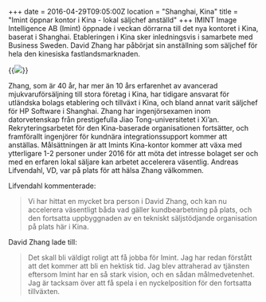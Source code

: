 +++
date = 2016-04-29T09:05:00Z
location = "Shanghai, Kina"
title = "Imint öppnar kontor i Kina - lokal säljchef anställd"
+++
IMINT Image Intelligence AB (Imint) öppnade i veckan dörrarna till det nya kontoret i Kina, baserat i Shanghai. Etableringen i Kina sker inledningsvis i samarbete med Business Sweden. David Zhang har påbörjat sin anställning som säljchef för hela den kinesiska fastlandsmarknaden.<!--more--> 

{{<img src="david-andreas.jpg" caption="David Zhang (tv), Säljchef för Imint Vidhance i Kina, och Andreas Lifvendahl (th), VD, på plats vid kontoret i Shanghai.">}}

Zhang, som är 40 år, har mer än 10 års erfarenhet av avancerad mjukvaruförsäljning till stora företag i Kina, har tidigare ansvarat för utländska bolags etablering och tillväxt i Kina, och bland annat varit säljchef för HP Software i Shanghai. Zhang har ingenjörsexamen inom datorvetenskap från prestigefulla Jiao Tong-universitetet i Xi’an. Rekryteringsarbetet för den Kina-baserade organisationen fortsätter, och framförallt ingenjörer för kundnära integrationssupport kommer att anställas. Målsättningen är att Imints Kina-kontor kommer att växa med ytterligare 1-2 personer under 2016 för att möta det intresse bolaget ser och med en erfaren lokal säljare kan arbetet accelerera väsentlig. Andreas Lifvendahl, VD, var på plats för att hälsa Zhang välkommen.

Lifvendahl kommenterade:

>Vi har hittat en mycket bra person i David Zhang, och kan nu accelerera väsentligt båda vad gäller kundbearbetning på plats, och den fortsatta uppbyggnaden av en tekniskt säljstödjande organisation på plats här i Kina.

David Zhang lade till:

>Det skall bli väldigt roligt att få jobba för Imint. Jag har redan förstått att det kommer att bli en hektisk tid. Jag blev attraherad av tjänsten eftersom Imint har en så stark vision, och en sådan målmedvetenhet. Jag är tacksam över att få spela i en nyckelposition för den fortsatta tillväxten.
